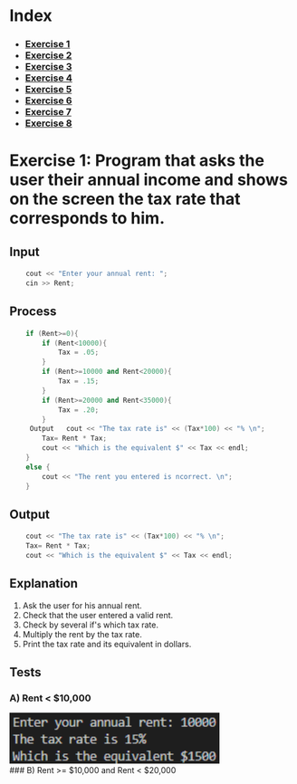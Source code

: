 # Index
<h3>

- [Exercise 1](#exercise-1-program-that-asks-the-user-their-annual-income-and-shows-on-the-screen-the-tax-rate-that-corresponds-to-him)  
- [Exercise 2](#exercise-2-a-program-that-asks-the-user-for-his-score-and-displays-the-corresponding-typo-of-benefit-and-money)  
- [Exercise 3](#exercise-3-a-program-that-asks-for-your-age-and-print-the-cost-of-ticked)  
- [Exercise 4](#exercise-4-menu-of-a-bella-napoli-pizzeria-showing-your-type-of-pizza-and-ingredients)  
- [Exercise 5](#exercise-5-ask-the-user-6-temperature-and-print-the-mean-highest-and-lowest-temperature)  
- [Exercise 6](#exercise-6-ask-the-user-indefinitely-the-amount-and-price-of-the-products-finally-print-the-total-price)  
- [Exercise 7](#exercise-7-decimal-to-binary)    
- [Exercise 8](#exercise-8-multiplication-tables)    

<h3>

# Exercise 1: Program that asks the user their annual income and shows on the screen the tax rate that corresponds to him.

## Input
```c++
    cout << "Enter your annual rent: ";
    cin >> Rent;
```
## Process
```c++
    if (Rent>=0){
        if (Rent<10000){
            Tax = .05;
        }
        if (Rent>=10000 and Rent<20000){
            Tax = .15;
        } 
        if (Rent>=20000 and Rent<35000){
            Tax = .20;
        }
     Output   cout << "The tax rate is" << (Tax*100) << "% \n";
        Tax= Rent * Tax;
        cout << "Which is the equivalent $" << Tax << endl;
    }
    else {
        cout << "The rent you entered is ncorrect. \n";  
    }
```
## Output
```c++
    cout << "The tax rate is" << (Tax*100) << "% \n";
    Tax= Rent * Tax;
    cout << "Which is the equivalent $" << Tax << endl;
```
## Explanation
1. Ask the user for his annual rent.
2. Check that the user entered a valid rent.   
3. Check by several if's which tax rate.  
4. Multiply the rent by the tax rate.
5. Print the tax rate and its equivalent in dollars. 

## Tests
### A) Rent < $10,000
<div>
<img src="../imagenes/renta1.PNG" height="90"/>
</div>
### B) Rent >= $10,000 and Rent < $20,000
